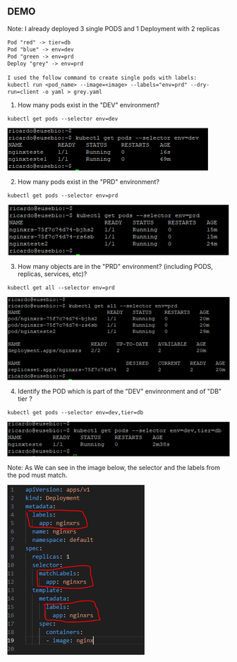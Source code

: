 ## DEMO

Note: I already deployed 3 single PODS and 1 Deployment with 2 replicas

```
Pod "red" -> tier=db
Pod "blue" -> env=dev
Pod "green -> env=prd
Deploy "grey" -> env=prd 

I used the follow command to create single pods with labels:
kubectl run <pod_name> --image=<image> --labels="env=prd" --dry-run=client -o yaml > grey.yaml
```


1. How many pods exist in the "DEV" environment?
```
kubectl get pods --selector env=dev
```
![Alt Text](/00-images/Scheduling/labels.PNG)


2. How many pods exist in the "PRD" environment?
```
kubectl get pods --selector env=prd
```
![Alt Text](/00-images/Scheduling/labels1.PNG)


3. How many objects are in the "PRD" environment? (including PODS, replicas, services, etc)?
```
kubectl get all --selector env=prd
```
![Alt Text](/00-images/Scheduling/labels2.PNG)


4. Identify the POD which is part of the "DEV" envinronment and of "DB" tier ?
```
kubectl get pods --selector env=dev,tier=db
```
![Alt Text](/00-images/Scheduling/labels3.PNG)


Note: 
As We can see in the image below, the selector and the labels from the pod must match.

![Alt Text](/00-images/Scheduling/labels4.PNG)
